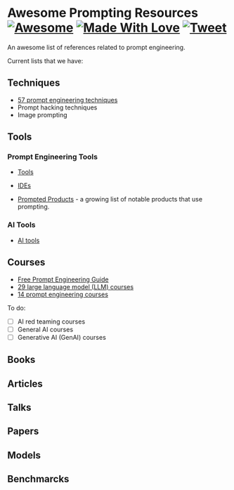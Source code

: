 # Awesome Prompting Resources [![Awesome](https://cdn.rawgit.com/sindresorhus/awesome/d7305f38d29fed78fa85652e3a63e154dd8e8829/media/badge.svg)](https://github.com/sindresorhus/awesome) [![Made With Love](https://img.shields.io/badge/Made%20With-Love-orange.svg)](https://github.com/chetanraj/awesome-github-badges) [![Tweet](https://img.shields.io/twitter/url/http/shields.io.svg?style=social)](https://twitter.com/intent/tweet?text=Awesome%20Prompting%20Resources%20-%20a%20collection%20of%20awesome%20lists%20related%20to%20prompt%20engineering%20by%20@learnprompting&url=https://github.com/kavaivaleri/prompting-resources)

An awesome list of references related to prompt engineering.

Current lists that we have:

## Techniques
- [57 prompt engineering techniques](https://github.com/kavaivaleri/prompting-resources/blob/main/prompting-techniques.md)
- Prompt hacking techniques
- Image prompting

## Tools
### Prompt Engineering Tools
- [Tools](https://learnprompting.org/docs/tooling/tools)
- [IDEs](https://learnprompting.org/docs/tooling/IDEs/introduction)

- [Prompted Products](https://learnprompting.org/docs/products) - a growing list of notable products that use prompting.

### AI Tools
- [AI tools](https://github.com/kavaivaleri/prompting-resources/blob/main/ai-tools.md)

## Courses
- [Free Prompt Engineering Guide](https://learnprompting.org/docs/introduction)
- [29 large language model (LLM) courses](https://github.com/kavaivaleri/prompting-resources/blob/main/llm-courses.md)
- [14 prompt engineering courses](https://github.com/kavaivaleri/prompting-resources/blob/main/prompt-engineering-courses.md)

To do:
- [ ] AI red teaming courses
- [ ] General AI courses
- [ ] Generative AI (GenAI) courses

## Books

## Articles

## Talks

## Papers

## Models

## Benchmarcks


